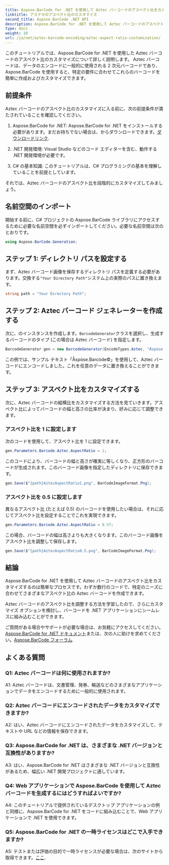 ```yaml
---
title: Aspose.BarCode for .NET を使用して Aztec バーコードのアスペクト比をカスタマイズする
linktitle: アステカのアスペクト比のカスタマイズ
second_title: Aspose.BarCode .NET API
description: Aspose.BarCode for .NET を使用して Aztec バーコードのアスペクト比をカスタマイズする方法を学びます。 .NET アプリケーション用にユニークで柔軟なバーコードを作成します。
type: docs
weight: 10
url: /ja/net/aztec-barcode-encoding/aztec-aspect-ratio-customization/
---
```

このチュートリアルでは、Aspose.BarCode for .NET を使用した Aztec バーコードのアスペクト比のカスタマイズについて詳しく説明します。 Aztec バーコードは、データのエンコードに一般的に使用される 2 次元バーコードであり、Aspose.BarCode を使用すると、特定の要件に合わせてこれらのバーコードを簡単に作成およびカスタマイズできます。

## 前提条件

Aztec バーコードのアスペクト比のカスタマイズに入る前に、次の前提条件が満たされていることを確認してください。

1.  Aspose.BarCode for .NET: Aspose.BarCode for .NET をインストールする必要があります。まだお持ちでない場合は、からダウンロードできます。[ダウンロードリンク](https://releases.aspose.com/barcode/net/).

2. .NET 開発環境: Visual Studio などのコード エディターを含む、動作する .NET 開発環境が必要です。

3. C# の基本知識: このチュートリアルは、C# プログラミングの基本を理解していることを前提としています。

それでは、Aztec バーコードのアスペクト比を段階的にカスタマイズしてみましょう。

## 名前空間のインポート

開始する前に、C# プロジェクトの Aspose.BarCode ライブラリにアクセスするために必要な名前空間を必ずインポートしてください。必要な名前空間は次のとおりです。

```csharp
using Aspose.BarCode.Generation;
```

## ステップ 1: ディレクトリ パスを設定する

まず、Aztec バーコード画像を保存するディレクトリ パスを定義する必要があります。交換する`"Your Directory Path"`システム上の実際のパスに置き換えます。

```csharp
string path = "Your Directory Path";
```

## ステップ 2: Aztec バーコード ジェネレーターを作成する

次に、のインスタンスを作成します。`BarcodeGenerator`クラスを選択し、生成するバーコードのタイプ (この場合は Aztec バーコード) を指定します。

```csharp
BarcodeGenerator gen = new BarcodeGenerator(EncodeTypes.Aztec, "Åspóse.Barcóde©");
```

この例では、サンプル テキスト「Åspóse.Barcóde©」を使用して、Aztec バーコードにエンコードしました。これを任意のデータに置き換えることができます。

## ステップ 3: アスペクト比をカスタマイズする

次に、Aztec バーコードの縦横比をカスタマイズする方法を見ていきます。アスペクト比によってバーコードの幅と高さの比率が決まり、好みに応じて調整できます。

### アスペクト比を 1 に設定します

次のコードを使用して、アスペクト比を 1 に設定できます。

```csharp
gen.Parameters.Barcode.Aztec.AspectRatio = 1;
```

このコードにより、バーコードの幅と高さが確実に等しくなり、正方形のバーコードが生成されます。このバーコード画像を指定したディレクトリに保存できます。

```csharp
gen.Save($"{path}AztecAspectRatio1.png", BarCodeImageFormat.Png);
```

### アスペクト比を 0.5 に設定します

異なるアスペクト比 (たとえば 0.5) のバーコードを使用したい場合は、それに応じてアスペクト比を設定することでこれを実現できます。

```csharp
gen.Parameters.Barcode.Aztec.AspectRatio = 0.5f;
```

この場合、バーコードの幅は高さよりも大きくなります。このバーコード画像をアスペクト比を調整して保存します。

```csharp
gen.Save($"{path}AztecAspectRatio0.5.png", BarCodeImageFormat.Png);
```

## 結論

Aspose.BarCode for .NET を使用して Aztec バーコードのアスペクト比をカスタマイズするのは簡単なプロセスです。わずか数行のコードで、特定のニーズに合わせてさまざまなアスペクト比の Aztec バーコードを作成できます。

Aztec バーコードのアスペクト比を調整する方法を学習したので、さらにカスタマイズ オプションを検討し、バーコードを .NET アプリケーションにシームレスに組み込むことができます。

ご質問がある場合やサポートが必要な場合は、お気軽にアクセスしてください。[Aspose.BarCode for .NET ドキュメント](https://reference.aspose.com/barcode/net/)または、次の人に助けを求めてください。[Aspose.BarCode フォーラム](https://forum.aspose.com/c/barcode/13).

## よくある質問

### Q1: Aztec バーコードは何に使用されますか?

A1: Aztec バーコードは、文書管理、発券、輸送などのさまざまなアプリケーションでデータをエンコードするために一般的に使用されます。

### Q2: Aztec バーコードにエンコードされたデータをカスタマイズできますか?

A2: はい、Aztec バーコードにエンコードされたデータをカスタマイズして、テキストや URL などの情報を保存できます。

### Q3: Aspose.BarCode for .NET は、さまざまな .NET バージョンと互換性がありますか?

A3: はい、Aspose.BarCode for .NET はさまざまな .NET バージョンと互換性があるため、幅広い .NET 開発プロジェクトに適しています。

### Q4: Web アプリケーションで Aspose.BarCode を使用して Aztec バーコードを生成するにはどうすればよいですか?

A4: このチュートリアルで提供されているデスクトップ アプリケーションの例と同様に、Aspose.BarCode for .NET をコードに組み込むことで、Web アプリケーションで .NET を使用できます。

### Q5: Aspose.BarCode for .NET の一時ライセンスはどこで入手できますか?

A5: テストまたは評価の目的で一時ライセンスが必要な場合は、次のサイトから取得できます。[ここ](https://purchase.aspose.com/temporary-license/).
